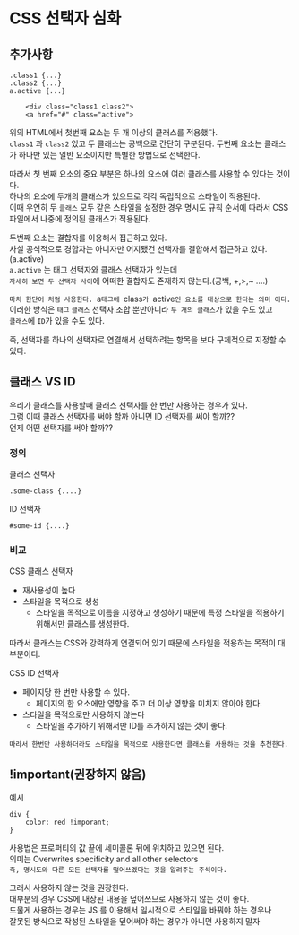# CSS 선택자 심화
## 추가사항
```
.class1 {...}
.class2 {...}
a.active {...}
```
```
    <div class="class1 class2">
    <a href="#" class="active">
```
위의 HTML에서 첫번째 요소는 두 개 이상의 클래스를 적용했다.  
`class1` 과 `class2` 있고 두 클래스는 공백으로 간단히 구분된다.
두번째 요소는 클래스가 하나만 있는 일반 요소이지만 특별한 방법으로 선택한다.  
  
따라서 첫 번째 요소의 중요 부분은 하나의 요소에 여러 클래스를 사용할 수 있다는 것이다.  
하나의 요소에 두개의 클래스가 있으므로 각각 독립적으로 스타일이 적용된다.  
이때 우연히 두 `클래스` 모두 같은 스타일을 설정한 경우 명시도 규칙 순서에 따라서 CSS파일에서 나중에 정의된 클래스가 적용된다.    
  
두번째 요소는 결합자를 이용해서 접근하고 있다.  
사실 공식적으로 경합자는 아니자만 어지됐건 선택자를 결합해서 접근하고 있다.(a.active)  
`a.active` 는 태그 선택자와 클래스 선택자가 있는데  
`자세히 보면 두 선택자 사이`에 어떠한 결합자도 존재하지 않는다.(공백, +,>,~ ....)  
  
`마치 한단어 처럼 사용한다. `a`태그에 `class`가 `active`인 요소를 대상으로 한다는 의미 이다.`  
이러한 방식은 `태그` `클래스` 선택자 조합 뿐만아니라 `두 개의 클래스`가 있을 수도 있고  
`클래스`에 `ID`가 있을 수도 있다.  
  
즉, 선택자를 하나의 선택자로 연결해서 선택하려는 항목을 보다 구체적으로 지정할 수 있다.
  
## 클래스 VS ID

우리가 클래스를 사용할때 클래스 선택자를 한 번만 사용하는 경우가 있다.  
그럼 이때 클래스 선택자를 써야 할까 아니면 ID 선택자를 써야 할까??  
언제 어떤 선택자를 써야 할까??  
  
### 정의
클래스 선택자  
```
.some-class {....}
```
ID 선택자
```
#some-id {....}
```
  
### 비교
CSS 클래스 선택자  
* 재사용성이 높다
* 스타일을 목적으로 생성
  * 스타일을 목적으로 이름을 지정하고 생성하기 때문에 특정 스타일을 적용하기 위해서만 클래스를 생성한다.

따라서 클래스는 CSS와 강력하게 연결되어 있기 때문에 스타일을 적용하는 목적이 대부분이다.  
  
CSS ID 선택자  
* 페이지당 한 번만 사용할 수 있다.
  * 페이지의 한 요소에만 영향을 주고 더 이상 영향을 미치지 않아야 한다.
* 스타일을 목적으로만 사용하지 않는다
  * 스타일을 추가하기 위해서만 ID를 추가하지 않는 것이 좋다.
  
`따라서 한번만 사용하더라도 스타일을 목적으로 사용한다면 클래스를 사용하는 것을 추천한다.`  
  
## !important(권장하지 않음)
예시
```
div {
    color: red !imporant;
}
```
사용법은 프로퍼티의 값 끝에 세미콜론 뒤에 위치하고 있으면 된다.  
의미는 Overwrites specificity and all other selectors  
`즉, 명시도와 다른 모든 선택자를 떺어쓰겠다는 것을 알려주는 주석이다.`
  
그래서 사용하지 않는 것을 권장한다.  
대부분의 경우 CSS에 내장된 내용을 덮어쓰므로 사용하지 않는 것이 좋다.  
드물게 사용하는 경우는 JS 를 이용해서 일시적으로 스타일을 바꿔야 하는 경우나  
잘못된 방식으로 작성된 스타일을 덮어써야 하는 경우가 아니면 사용하지 말자